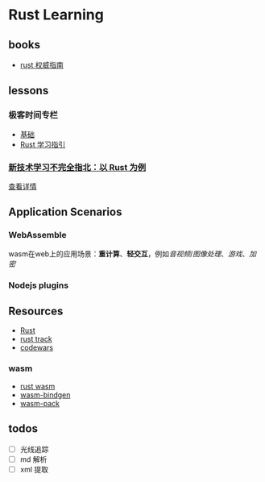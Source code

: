 # Rust Learning

## books

- [rust 权威指南](./rust权威指南/readme.md)

## lessons

### 极客时间专栏

- [基础](./geektime专栏/基础.md)
- [Rust 学习指引](./geektime专栏/Rust学习指引.md)

### [新技术学习不完全指北：以 Rust 为例](https://juejin.cn/post/6898953413250252814)

[查看详情](./blogs/新技术学习不完全指北：以Rust为例.md)

## Application Scenarios

### WebAssemble
wasm在web上的应用场景：**重计算**、**轻交互**，例如*音视频*/*图像处理*、*游戏*、*加密*
### Nodejs plugins

## Resources

- [Rust](https://www.rust-lang.org/learn)
- [rust track](https://exercism.org/tracks/rust)
- [codewars](https://www.codewars.com/dashboard)
### wasm
- [rust wasm](https://www.rust-lang.org/what/wasm)
- [wasm-bindgen](https://rustwasm.github.io/docs/wasm-bindgen/)
- [wasm-pack](https://rustwasm.github.io/docs/wasm-pack/introduction.html)
## todos

- [ ] 光线追踪
- [ ] md 解析
- [ ] xml 提取
